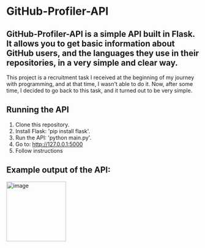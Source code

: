 # GitHub-Profiler-API

## GitHub-Profiler-API is a simple API built in Flask. It allows  you to get basic information about GitHub users, and the languages they use in their repositories, in a very simple and clear way.

This project is a recruitment task I received at the beginning of my journey with programming, and at that time, I wasn't able to do it. Now, after some time, I decided to go back to this task, and it turned out to be very simple.

## Running the API

1. Clone this repository.
2. Install Flask: 'pip install flask'.
3. Run the API: 'python main.py'.
4. Go to: http://127.0.0.1:5000
5. Follow instructions

## Example output of the API:

<img width="156" alt="image" src="https://github.com/01Cramer/GitHub-Profiler-API/assets/115926987/c5fc5081-11c4-4981-b5bd-33946a3d9609">








